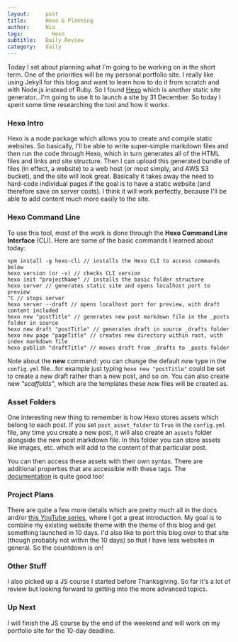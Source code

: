 ```yaml
---
layout:     post
title:      Hexo & Planning
author:     Nia
tags: 		  Hexo
subtitle:  	Daily Review
category:   daily
---
```


Today I set about planning what I'm going to be working on in the short term. One of the priorities will be my personal portfolio site. I really like using Jekyll for this blog and want to learn how to do it from scratch and with Node.js instead of Ruby. So I found [Hexo](https://hexo.io/) which is another static site generator...I'm going to use it to launch a site by 31 December. So today I spent some time researching the tool and how it works.

### Hexo Intro

Hexo is a node package which allows you to create and compile static websites. So basically, I'll be able to write super-simple markdown files and then run the code through Hexo, which in turn generates all of the HTML files and links and site structure. Then I can upload this generated bundle of files (in effect, a website) to a web host (or most simply, and AWS S3 bucket), and the site will look great. Basically it takes away the need to hard-code individual pages if the goal is to have a static website (and therefore save on server costs). I think it will work perfectly, because I'll be able to add content much more easily to the site.

### Hexo Command Line

To use this tool, most of the work is done through the **Hexo Command Line Interface** (CLI). Here are some of the basic commands I learned about today:
```
npm install -g hexo-cli // installs the Hexo CLI to access commands below
hexo version (or -v) // checks CLI version
hexo init "projectName" // installs the basic folder structure
hexo server // generates static site and opens localhost port to preview
^C // stops server
hexo server --draft // opens localhost port for preview, with draft content included
hexo new "postTitle" // generates new post markdown file in the _posts folder in source
hexo new draft "postTitle" // generates draft in source _drafts folder
hexo new page "pageTitle" // creates new directory within root, with index markdown file
hexo publish "draftTitle" // moves draft from _drafts to _posts folder
```

Note about the **new** command: you can change the default *new* type in the `config.yml` file...for example just typing `hexo new "postTitle"` could be set to create a new draft rather than a new post, and so on. You can also create new *"scaffolds"*, which are the templates these *new* files will be created as.

### Asset Folders

One interesting new thing to remember is how Hexo stores assets which belong to each post. If you set `post_asset_folder` to `True` in the `config.yml` file, any time you create a new post, it will also create an `assets` folder alongside the new post markdown file. In this folder you can store assets like images, etc. which will add to the content of that particular post.

You can then access these assets with their own syntax. There are additional properties that are accessible with these tags. The [documentation](https://hexo.io/docs/) is quite good too!

### Project Plans

There are quite a few more details which are pretty much all in the docs and/or [this YouTube series](https://www.youtube.com/watch?v=Kt7u5kr_P5o&list=PLLAZ4kZ9dFpOMJR6D25ishrSedvsguVSm), where I got a great introduction. My goal is to combine my existing website theme with the theme of this blog and get something launched in 10 days. I'd also like to port this blog over to that site (though probably not within the 10 days) so that I have less websites in general. So the countdown is on!

### Other Stuff

I also picked up a JS course I started before Thanksgiving. So far it's a lot of review but looking forward to getting into the more advanced topics.

### Up Next

I will finish the JS course by the end of the weekend and will work on my portfolio site for the 10-day deadline.